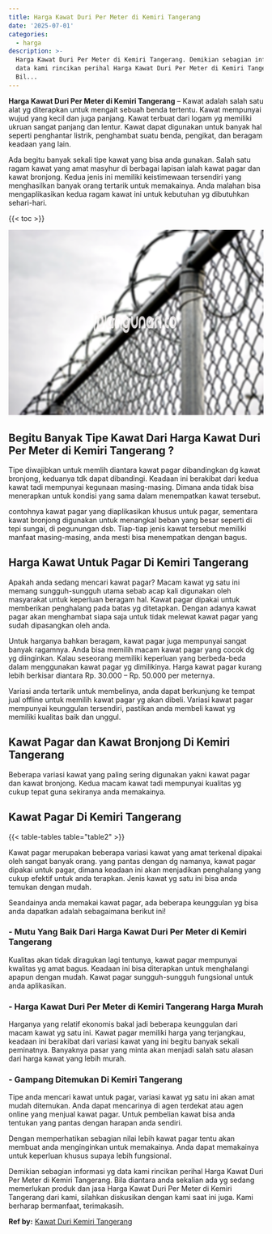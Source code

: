 ```yaml
---
title: Harga Kawat Duri Per Meter di Kemiri Tangerang
date: '2025-07-01'
categories:
  - harga
description: >-
  Harga Kawat Duri Per Meter di Kemiri Tangerang. Demikian sebagian informasi yg
  data kami rincikan perihal Harga Kawat Duri Per Meter di Kemiri Tangerang.
  Bil...
---
```


**Harga Kawat Duri Per Meter di Kemiri Tangerang** – Kawat adalah salah satu alat yg diterapkan untuk mengait sebuah benda tertentu. Kawat mempunyai wujud yang kecil dan juga panjang. Kawat terbuat dari logam yg memiliki ukruan sangat panjang dan lentur. Kawat dapat digunakan untuk banyak hal seperti penghantar listrik, penghambat suatu benda, pengikat, dan beragam keadaan yang lain.

Ada begitu banyak sekali tipe kawat yang bisa anda gunakan. Salah satu ragam kawat yang amat masyhur di berbagai lapisan ialah kawat pagar dan kawat bronjong. Kedua jenis ini memiliki keistimewaan tersendiri yang menghasilkan banyak orang tertarik untuk memakainya. Anda malahan bisa mengaplikasikan kedua ragam kawat ini untuk kebutuhan yg dibutuhkan sehari-hari.

{{< toc >}}

![Harga Kawat Duri Per Meter di Kemiri Tangerang](/images/jual-kawat-murah01.png)

## Begitu Banyak Tipe Kawat Dari Harga Kawat Duri Per Meter di Kemiri Tangerang ?

Tipe diwajibkan untuk memlih diantara kawat pagar dibandingkan dg kawat bronjong, keduanya tdk dapat dibandingi. Keadaan ini berakibat dari kedua kawat tadi mempunyai kegunaan masing-masing. Dimana anda tidak bisa menerapkan untuk kondisi yang sama dalam menempatkan kawat tersebut.

contohnya kawat pagar yang diaplikasikan khusus untuk pagar, sementara kawat bronjong digunakan untuk menangkal beban yang besar seperti di tepi sungai, di pegunungan dsb. Tiap-tiap jenis kawat tersebut memiliki manfaat masing-masing, anda mesti bisa menempatkan dengan bagus.

## Harga Kawat Untuk Pagar Di Kemiri Tangerang

Apakah anda sedang mencari kawat pagar? Macam kawat yg satu ini memang sungguh-sungguh utama sebab acap kali digunakan oleh masyarakat untuk keperluan beragam hal. Kawat pagar dipakai untuk memberikan penghalang pada batas yg ditetapkan. Dengan adanya kawat pagar akan menghambat siapa saja untuk tidak melewat kawat pagar yang sudah dipasangkan oleh anda.

Untuk harganya bahkan beragam, kawat pagar juga mempunyai sangat banyak ragamnya. Anda bisa memilih macam kawat pagar yang cocok dg yg diinginkan. Kalau seseorang memiliki keperluan yang berbeda-beda dalam menggunakan kawat pagar yg dimilikinya. Harga kawat pagar kurang lebih berkisar diantara Rp. 30.000 – Rp. 50.000 per meternya.

Variasi anda tertarik untuk membelinya, anda dapat berkunjung ke tempat jual offline untuk memilih kawat pagar yg akan dibeli. Variasi kawat pagar mempunyai keunggulan tersendiri, pastikan anda membeli kawat yg memiliki kualitas baik dan unggul.

## Kawat Pagar dan Kawat Bronjong Di Kemiri Tangerang

Beberapa variasi kawat yang paling sering digunakan yakni kawat pagar dan kawat bronjong. Kedua macam kawat tadi mempunyai kualitas yg cukup tepat guna sekiranya anda memakainya.

## Kawat Pagar Di Kemiri Tangerang

{{< table-tables table="table2" >}}

Kawat pagar merupakan beberapa variasi kawat yang amat terkenal dipakai oleh sangat banyak orang. yang pantas dengan dg namanya, kawat pagar dipakai untuk pagar, dimana keadaan ini akan menjadikan penghalang yang cukup efektif untuk anda terapkan. Jenis kawat yg satu ini bisa anda temukan dengan mudah.

Seandainya anda memakai kawat pagar, ada beberapa keunggulan yg bisa anda dapatkan adalah sebagaimana berikut ini!

### \- Mutu Yang Baik Dari Harga Kawat Duri Per Meter di Kemiri Tangerang

Kualitas akan tidak diragukan lagi tentunya, kawat pagar mempunyai kwalitas yg amat bagus. Keadaan ini bisa diterapkan untuk menghalangi apapun dengan mudah. Kawat pagar sungguh-sungguh fungsional untuk anda aplikasikan.

### \- Harga Kawat Duri Per Meter di Kemiri Tangerang Harga Murah

Harganya yang relatif ekonomis bakal jadi beberapa keunggulan dari macam kawat yg satu ini. Kawat pagar memiliki harga yang terjangkau, keadaan ini berakibat dari variasi kawat yang ini begitu banyak sekali peminatnya. Banyaknya pasar yang minta akan menjadi salah satu alasan dari harga kawat yang lebih murah.

### \- Gampang Ditemukan Di Kemiri Tangerang

Tipe anda mencari kawat untuk pagar, variasi kawat yg satu ini akan amat mudah ditemukan. Anda dapat mencarinya di agen terdekat atau agen online yang menjual kawat pagar. Untuk pembelian kawat bisa anda tentukan yang pantas dengan harapan anda sendiri.

Dengan memperhatikan sebagian nilai lebih kawat pagar tentu akan membuat anda menginginkan untuk memakainya. Anda dapat memakainya untuk keperluan khusus supaya lebih fungsional.

Demikian sebagian informasi yg data kami rincikan perihal Harga Kawat Duri Per Meter di Kemiri Tangerang. Bila diantara anda sekalian ada yg sedang memerlukan produk dan jasa Harga Kawat Duri Per Meter di Kemiri Tangerang dari kami, silahkan diskusikan dengan kami saat ini juga. Kami berharap bermanfaat, terimakasih.

**Ref by:** [Kawat Duri Kemiri Tangerang](https://id.wikipedia.org/wiki/Kawat)

